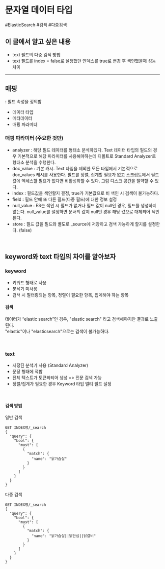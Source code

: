 # 문자열 데이터 타입 
\#ElasticSearch \#검색 \#다중검색 

## 이 글에서 알고 싶은 내용 
- text 필드의 다중 검색 방법 
- text 필드를 index = false로 설정했던 인덱스를 true로 변경 후 색인했을때 성능 차이 

---

## 매핑 
: 필드 속성을 정의함

- 데이터 타입
- 메타데이터
- 매핑 파라미터 

### 매핑 파라미터 (주요한 것만)
- analyzer : 해당 필드 데이터를 형태소 분석하겠다. Text 데이터 타입의 필드의 경우 기본적으로 해당 파라미터를 사용해야하는데 디폴트로 Standard Analyzer로 형태소 분석을 수행한다.
- doc_value : 기본 캐시. Text 타입을 제외한 모든 타입에서 기본적으로 doc_values 캐시를 사용한다. 필드를 정렬, 집계할 필요가 없고 스크립트에서 필드 값에 엑세스할 필요가 없다면 비활성화할 수 있다. 그럼 디스크 공간을 절약할 수 있다.
- index : 필드값을 색인할지 결정, true가 기본값으로 비 색인 시 검색이 불가능하다.
- field : 필드 안에 또 다른 필드(다중 필드)에 대한 정보 설정
- null_value : ES는 색인 시 필드가 없거나 필드 값이 null인 경우, 필드를 생성하지 않는다. null_value를 설정하면 문서의 값이 null인 경우 해당 값으로 대체되어 색인된다.
- store : 필드 값을 필드와 별도로 _source에 저장하고 검색 가능하게 할지를 설정한다. (false)

<br> 

## keyword와 text 타입의 차이를 알아보자

### keyword
- 키워드 형태로 사용
- 분석기 미사용
- 검색 시 필터링되는 항목, 정렬이 필요한 항목, 집계해야 하는 항목

#### 검색
데이터가 “elastic search”인 경우, "elastic search" 라고 검색해야지만 결과로 노출된다. <br>
"elastic"이나 "elasticsearch"으로는 검색이 불가능하다. 

<br>

### text
- 지정된 분석기 사용 (Standard Analyzer)
- 문장 형태에 적합
- 전체 텍스트가 토큰화되어 생성 => 전문 검색 가능
- 정렬/집계가 필요한 경우 Keyword 타입 멀티 필드 설정 

<br>

#### 검색 방법
일반 검색 
```
GET INDEX명/_search
{
  "query": {
    "bool": {
      "must": [
        {
          "match": {
            "name": "닭가슴살"
          }
        }
      ]
    }
  }
}
```

다중 검색 
```
GET INDEX명/_search
{
  "query": {
    "bool": {
      "must": [
        {
          "match": {
            "name": "닭가슴살||닭안심||닭갈비"
          }
        }
      ]
    }
  }
}
```
